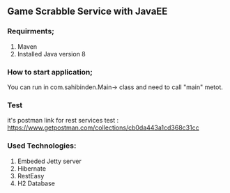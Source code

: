 ## Game Scrabble Service with JavaEE

### Requirments;
1. Maven
2. Installed Java version 8

### How to start application;
You can run in com.sahibinden.Main-> class and need to call "main" metot.

### Test
it's postman link for rest services test : https://www.getpostman.com/collections/cb0da443a1cd368c31cc

### Used Technologies:
1. Embeded Jetty server
2. Hibernate
3. RestEasy
4. H2 Database
